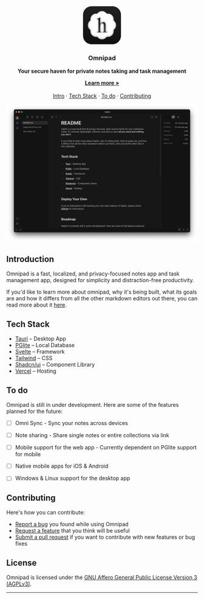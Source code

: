 <!-- Header -->
<div align="center" style="margin-top: 120px">
  <a href="https://omnipad-web.vercel.app/">
    <img
      src="./.github/assets/icon.svg"
      alt="omnipad"
      height="100"
    />
  </a>

  <h3 align="center">Omnipad
  </h3>
  <b>
    Your secure haven for private notes taking and task management
  </b>
</div>

<!-- TOC -->
<p align="center">
    <a href="https://haptic.md"><strong>Learn more »</strong></a>
    <br />
    <br />
    <a href="https://github.com/iBz-04/omnipad/tree/main#introduction">Intro</a>
    ·
    <a href="https://github.com/iBz-04/omnipad/tree/main#tech-stack">Tech Stack</a>
    ·
    <a href="https://github.com/iBz-04/omnipad/tree/main#roadmap">To do</a>
    ·
    <a href="https://github.com/iBz-04/omnipad/tree/main#contributing">Contributing</a>
  </p>
</p>

<p>
    <a href="https://omnipad-web.vercel.app/">
      <picture>
        <source media="(prefers-color-scheme: dark)" srcset="./.github/assets/haptic-dark.png">
        <source media="(prefers-color-scheme: light)" srcset="./.github/assets/haptic-light.png">
        <img alt="omnipad" src="./.github/assets/haptic-dark.png">
      </picture>
    </a>
</p>

## Introduction

Omnipad is a fast, localized, and privacy-focused notes app and task management app, designed for simplicity and distraction-free productivity.

If you'd like to learn more about omnipad, why it's being built, what its goals are and how it differs from all the other markdown editors out there, you can read more about it [here](https://omnipad-home.vercel.app/).

## Tech Stack

- [Tauri](https://tauri.app/) – Desktop App
- [PGlite](https://pglite.dev/) – Local Database
- [Svelte](https://kit.svelte.dev/) – Framework
- [Tailwind](https://tailwindcss.com/) – CSS
- [Shadcn/ui](https://www.shadcn-svelte.com/) – Component Library
- [Vercel](https://vercel.com/) – Hosting


## To do

Omnipad is still in under development. Here are some of the features planned for the future:

- [ ] Omni Sync - Sync your notes across devices
- [ ] Note sharing - Share single notes or entire collections via link
- [ ] Mobile support for the web app - Currently dependent on PGlite support for mobile
- [ ] Native mobile apps for iOS & Android
- [ ] Windows & Linux support for the desktop app


## Contributing

Here's how you can contribute:

- [Report a bug](https://github.com/iBz-04/omnipad/issues/new?labels=bug) you found while using Omnipad
- [Request a feature](https://github.com/iBz-04/omnipad/issues/new?labels=enhancement) that you think will be useful
- [Submit a pull request](https://github.com/iBz-04/omnipad/pulls) if you want to contribute with new features or bug fixes

## License

Omnipad is licensed under the [GNU Affero General Public License Version 3 (AGPLv3)](https://github.com/iBz-04/omnipad/blob/main/LICENSE).

---
